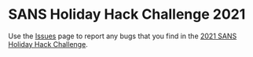# SANS Holiday Hack Challenge 2021

Use the [Issues](https://github.com/CounterHack/HolidayHack2021/issues) page to report any bugs that you find in the [2021 SANS Holiday Hack Challenge](https://2021.kringlecon.com/).
